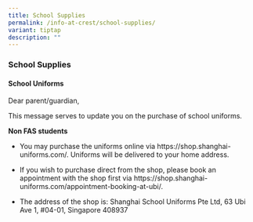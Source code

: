 ```yaml
---
title: School Supplies
permalink: /info-at-crest/school-supplies/
variant: tiptap
description: ""
---
```

<h3>School Supplies</h3>
<h4>School Uniforms</h4>
<p>Dear parent/guardian,</p>
<p>This message serves to update you on the purchase of school uniforms.</p>
<p><strong>Non FAS students</strong>
</p>
<ul data-tight="true" class="tight">
<li>
<p>You may purchase the uniforms online via https://shop.shanghai-uniforms.com/.
Uniforms will be delivered to your home address.</p>
</li>
<li>
<p>If you wish to purchase direct from the shop, please book an appointment
with the shop first via https://shop.shanghai-uniforms.com/appointment-booking-at-ubi/.</p>
</li>
<li>
<p>The address of the shop is: Shanghai School Uniforms Pte Ltd, 63 Ubi Ave
1, #04-01, Singapore 408937</p>
</li>
</ul>
<p></p>